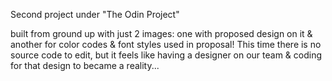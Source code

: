Second project under "The Odin Project"

built from ground up with just 2 images: one with proposed design on it & another for color codes & font styles used in proposal!
This time there is no source code to edit, but it feels like having a designer on our team & coding for that design to became a reality...